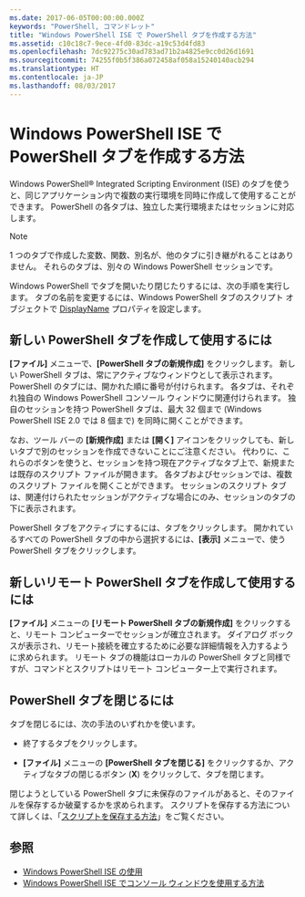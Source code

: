 ```yaml
---
ms.date: 2017-06-05T00:00:00.000Z
keywords: "PowerShell, コマンドレット"
title: "Windows PowerShell ISE で PowerShell タブを作成する方法"
ms.assetid: c10c18c7-9ece-4fd0-83dc-a19c53d4fd83
ms.openlocfilehash: 7dc92275c30ad783ad71b2a4825e9cc0d26d1691
ms.sourcegitcommit: 74255f0b5f386a072458af058a15240140acb294
ms.translationtype: HT
ms.contentlocale: ja-JP
ms.lasthandoff: 08/03/2017
---
```

# <a name="how-to-create-a-powershell-tab-in-windows-powershell-ise"></a>Windows PowerShell ISE で PowerShell タブを作成する方法
Windows PowerShell® Integrated Scripting Environment (ISE) のタブを使うと、同じアプリケーション内で複数の実行環境を同時に作成して使用することができます。 PowerShell の各タブは、独立した実行環境またはセッションに対応します。

> [!NOTE]
> 1 つのタブで作成した変数、関数、別名が、他のタブに引き継がれることはありません。 それらのタブは、別々の Windows PowerShell セッションです。

Windows PowerShell でタブを開いたり閉じたりするには、次の手順を実行します。 タブの名前を変更するには、Windows PowerShell タブのスクリプト オブジェクトで [DisplayName](The-PowerShellTab-Object.md#Displayname) プロパティを設定します。

## <a name="to-create-and-use-a-new-powershell-tab"></a>新しい PowerShell タブを作成して使用するには
**[ファイル]** メニューで、**[PowerShell タブの新規作成]** をクリックします。 新しい PowerShell タブは、常にアクティブなウィンドウとして表示されます。 PowerShell のタブには、開かれた順に番号が付けられます。 各タブは、それぞれ独自の Windows PowerShell コンソール ウィンドウに関連付けられます。 独自のセッションを持つ PowerShell タブは、最大 32 個まで (Windows PowerShell ISE 2.0 では 8 個まで) を同時に開くことができます。

なお、ツール バーの **[新規作成]** または **[開く]** アイコンをクリックしても、新しいタブで別のセッションを作成できないことにご注意ください。  代わりに、これらのボタンを使うと、セッションを持つ現在アクティブなタブ上で、新規または既存のスクリプト ファイルが開きます。 各タブおよびセッションでは、複数のスクリプト ファイルを開くことができます。 セッションのスクリプト タブは、関連付けられたセッションがアクティブな場合にのみ、セッションのタブの下に表示されます。

PowerShell タブをアクティブにするには、タブをクリックします。 開かれているすべての PowerShell タブの中から選択するには、**[表示]** メニューで、使う PowerShell タブをクリックします。

## <a name="to-create-and-use-a-new-remote-powershell-tab"></a>新しいリモート PowerShell タブを作成して使用するには
**[ファイル]** メニューの **[リモート PowerShell タブの新規作成]** をクリックすると、リモート コンピューターでセッションが確立されます。 ダイアログ ボックスが表示され、リモート接続を確立するために必要な詳細情報を入力するように求められます。 リモート タブの機能はローカルの PowerShell タブと同様ですが、コマンドとスクリプトはリモート コンピューター上で実行されます。

## <a name="to-close-a-powershell-tab"></a>PowerShell タブを閉じるには
タブを閉じるには、次の手法のいずれかを使います。

-   終了するタブをクリックします。

-   **[ファイル]** メニューの **[PowerShell タブを閉じる]** をクリックするか、アクティブなタブの閉じるボタン (**X**) をクリックして、タブを閉じます。

閉じようとしている PowerShell タブに未保存のファイルがあると、そのファイルを保存するか破棄するかを求められます。 スクリプトを保存する方法について詳しくは、「[スクリプトを保存する方法](https://technet.microsoft.com/library/162f594d-efd3-4234-9960-45e56e6eadc8)」をご覧ください。

## <a name="see-also"></a>参照
- [Windows PowerShell ISE の使用](Using-the-Windows-PowerShell-ISE.md)
- [Windows PowerShell ISE でコンソール ウィンドウを使用する方法](How-to-Use-the-Console-Pane-in-the-Windows-PowerShell-ISE.md)


